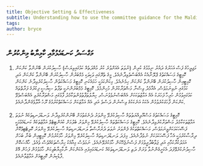 ```yaml
---
title: Objective Setting & Effectiveness
subtitle: Understanding how to use the committee guidance for the Maldives Parliament
tags: 
author: bryce
---
```


<h2>މަގްސަދު ކަނޑައެޅުމާއި ކާމިޔާބު މިންކުރުން</h2>

<ol>
<li>މަޖިލީހުގެ ފަސް އަހަރުގެ ދައުރު ނިމުމުގެ ކުރިން (ނުވަތަ އެއަށްވުރެ ކުރު މުއްދަތެއް ކަމުގައިވިޔަސް) ހާސިލުކުރަން ބޭނުންވާ ކަންކަން ކޮމިޓީގެ މަސައްކަތުގެ ޕްލޭނާއެކު އެއްބަސްވެވިދާނެއެވެ. މީގެ ތެރޭގައި ވަކިވަކި މެމްބަރުން ހާސިލުކުރަން ބޭނުންވާ ކަންކަން އަދި ކޮމިޓީއިން ހާސިލުކުރަން ބޭނުންވާ ކަންކަން ހިމެނެއެވެ. މިކަންކަމަކީ ހަމައެކަނި ކޮމިޓީގެ މަސައްކަތުން ހާސިލުކުރެވިދާނެ ކަންކަން ކަމުގައި ނުވިނަމަވެސް، އެއާމެދު ވިސްނާ މަޝްވަރާކުރުން މުހިންމެވެ. ކޮމިޓީގެ މެމްބަރުންނަކީ ތަފާތު ސިޔާސީ ފިކުރުގެ ފަރާތްތައް ކަމުގައިވުމުން ހުރިހާ ފަހަރަކު އެއް އަމާޒުތަކަކަށް އެއްބަސްނުވެވުނަސް، ހިޔާލުތަފާތުވުންތަކާމެދު ފާޅުގައި މަޝްވަރާކުރެވި އެއްބަސްވެވޭ ކަންކަން ފާހަގަކުރެވުމުން އެކަކު އަނެކަކުގެ ވިސްނުން ދަސްވެ އަދި އެއް އަމާޒަކަށް މަސައްކަތްކުރުމުގެ ރޫހު އާލާވެގެންދާނެއެވެ.</li>
<br>
<li>ކޮމިޓީގެ މަސައްކަތުގެ މަސްއޫލިއްޔަތުތައް ހާސިލުކުރެވޭ މިންވަރު ދެނެގަތުމަށް ބޭނުންކުރެވިދާނެ ލަނޑުދަނޑިތަކެއް ނުވަތަ އަމާޒުތަކަކާމެދު މަޝްވަރާކުރެވިދާނެއެވެ. ކޮމިޓީގެ މަސައްކަތްތައް ހާސިލުކުރެވޭ މިންވަރު ބެލުމަށް ކުއަންޓިޓެވް އަމާޒުތަކެއް ކަނޑައެޅުމަކީ ފަސޭހަކަމަކަށްވީނަމަވެސް، މަސައްކަތްތަކުގެ ފެންވަރު ނުވަތަ ދުރުރާސްތާ ލަނޑުދަނޑިތައް ހާސިލުކުރެވޭ މިންވަރު ކޮލިޓެޓިވްކޮށް ދިރާސާކުރުމަކީ އެހާ ފަސޭހަކަމަކަށް ނުވެދާނެއެވެ. މިފަދަ ލަނޑުދަނޑިތައް ހާސިލުކުރެވޭ މިންވަރު ހާމަކުރުމުން ކޮމިޓީއިން ބުނާ ބަހަށް އަމަލުކުރާކަމާއި އަދި ޖަވާބުދާރީވުމަށް ފަސްނުޖެހޭކަން ހާމަކުރެވޭނެއެވެ. ނަމަވެސް މިއާއެކު ހިރާސްތަކެއްވެސް ވެއެވެ. ހާއްސަކޮށް ހާސިލުނުކުރެވޭފަދަ އެކަށީގެންނުވާ ވަރަށް ދަތި ލަނޑުދަނޑިތަކެއް ކަނޑައަޅައިފައި އެކަންކަން ނާކާމިޔާބުވިކަން ހާމަވުމުން ފަހުން އޭގެ ފާޑުކިޔުން ކޮމިޓީއަށް އަމާޒުވާނެއެވެ. 
</li>
</ol>
